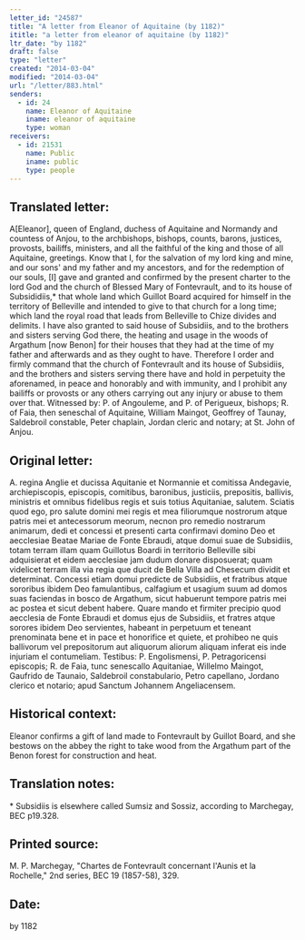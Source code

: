 ```yaml
---
letter_id: "24587"
title: "A letter from Eleanor of Aquitaine (by 1182)"
ititle: "a letter from eleanor of aquitaine (by 1182)"
ltr_date: "by 1182"
draft: false
type: "letter"
created: "2014-03-04"
modified: "2014-03-04"
url: "/letter/883.html"
senders:
  - id: 24
    name: Eleanor of Aquitaine
    iname: eleanor of aquitaine
    type: woman
receivers:
  - id: 21531
    name: Public
    iname: public
    type: people
---
```

<h2> Translated letter:</h2>A[Eleanor], queen of England, duchess of Aquitaine and Normandy and countess of Anjou, to the archbishops, bishops, counts, barons, justices, provosts, bailiffs, ministers, and all the faithful of the king and those of all Aquitaine, greetings.
Know that I, for the salvation of my lord king and mine, and our sons' and my father and my ancestors, and for the redemption of our souls, [I] gave and granted and confirmed by the present charter to the lord God and the church of Blessed Mary of Fontevrault, and to its house of Subsididiis,* that whole land which Guillot Board acquired for himself in the territory of Belleville and intended to give to that church for a long time; which land the royal road that leads from Belleville to Chize divides and delimits.  I have also granted to said house of Subsidiis, and to the brothers and sisters serving God there, the heating and usage in the woods of Argathum [now Benon] for their houses that they had at the time of my father and afterwards and as they ought to have.  Therefore I order and firmly command that the church of Fontevrault and its house of Subsidiis, and the brothers and sisters serving there have and hold in perpetuity the aforenamed, in peace and honorably and with immunity, and I prohibit any bailiffs or provosts or any others carrying out any injury or abuse to them over that.
Witnessed by:  P. of Angouleme, and P. of Perigueux, bishops; R. of Faia, then seneschal of Aquitaine, William Maingot, Geoffrey of Taunay, Saldebroil constable, Peter chaplain, Jordan cleric and notary; at St. John of Anjou.
<h2 class="mt-4"> Original letter:</h2>A. regina Anglie et ducissa Aquitanie et Normannie et comitissa Andegavie, archiepiscopis, episcopis, comitibus, baronibus, justiciis, prepositis, ballivis, ministris et omnibus fidelibus regis et suis totius Aquitaniae, salutem.
Sciatis quod ego, pro salute domini mei regis et mea filiorumque nostrorum atque patris mei et antecessorum meorum, necnon pro remedio nostrarum animarum, dedi et  concessi et presenti carta confirmavi domino Deo et aecclesiae Beatae Mariae de Fonte Ebraudi, atque domui suae de Subsidiis, totam terram illam quam Guillotus Boardi in territorio Belleville sibi adquisierat et eidem aecclesiae jam dudum donare disposuerat; quam videlicet terram illa via regia que ducit de Bella Villa ad Chesecum dividit et determinat.  Concessi etiam domui predicte de Subsidiis, et fratribus atque sororibus ibidem Deo famulantibus, calfagium et usagium suum ad domos suas faciendas in bosco de Argathum, sicut habuerunt tempore patris mei ac postea et sicut debent habere.  Quare mando et firmiter precipio quod aecclesia de Fonte Ebraudi et domus ejus de Subsidiis, et fratres atque sorores ibidem Deo servientes, habeant in perpetuum et teneant prenominata bene et in pace et honorifice et quiete, et prohibeo ne quis ballivorum vel prepositorum aut aliquorum aliorum aliquam inferat eis inde injuriam el contumeliam.
Testibus:  P. Engolismensi, P. Petragoricensi episcopis; R. de Faia, tunc senescallo Aquitaniae, Willelmo Maingot, Gaufrido de Taunaio, Saldebroil constabulario, Petro capellano, Jordano clerico et notario; apud Sanctum Johannem Angeliacensem.
<h2 class="mt-4"> Historical context:</h2>Eleanor confirms a gift of land made to Fontevrault by Guillot Board, and she bestows on the abbey the right to take wood from the Argathum part of the Benon forest for construction and heat.
<h2 class="mt-4"> Translation notes:</h2>*  Subsidiis is elsewhere called Sumsiz and Sossiz, according to Marchegay, BEC p19.328.
<h2 class="mt-4"> Printed source:</h2>M. P. Marchegay, "Chartes de Fontevrault concernant l'Aunis et la Rochelle," 2nd series, BEC 19 (1857-58), 329.
<h2 class="mt-4"> Date:</h2>by 1182